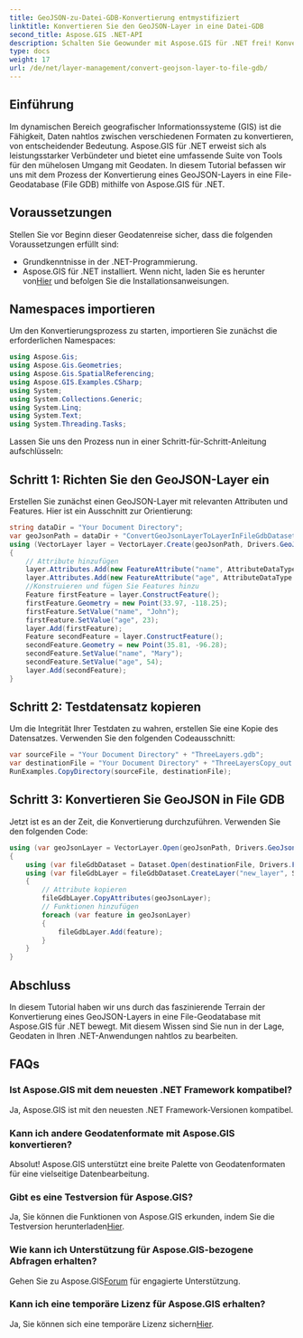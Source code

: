 ```yaml
---
title: GeoJSON-zu-Datei-GDB-Konvertierung entmystifiziert
linktitle: Konvertieren Sie den GeoJSON-Layer in eine Datei-GDB
second_title: Aspose.GIS .NET-API
description: Schalten Sie Geowunder mit Aspose.GIS für .NET frei! Konvertieren Sie GeoJSON-Layer mühelos in File-Geodatabases. Probieren Sie es jetzt! #Aspose #GIS
type: docs
weight: 17
url: /de/net/layer-management/convert-geojson-layer-to-file-gdb/
---
```

## Einführung
Im dynamischen Bereich geografischer Informationssysteme (GIS) ist die Fähigkeit, Daten nahtlos zwischen verschiedenen Formaten zu konvertieren, von entscheidender Bedeutung. Aspose.GIS für .NET erweist sich als leistungsstarker Verbündeter und bietet eine umfassende Suite von Tools für den mühelosen Umgang mit Geodaten. In diesem Tutorial befassen wir uns mit dem Prozess der Konvertierung eines GeoJSON-Layers in eine File-Geodatabase (File GDB) mithilfe von Aspose.GIS für .NET.
## Voraussetzungen
Stellen Sie vor Beginn dieser Geodatenreise sicher, dass die folgenden Voraussetzungen erfüllt sind:
- Grundkenntnisse in der .NET-Programmierung.
-  Aspose.GIS für .NET installiert. Wenn nicht, laden Sie es herunter von[Hier](https://releases.aspose.com/gis/net/) und befolgen Sie die Installationsanweisungen.
## Namespaces importieren
Um den Konvertierungsprozess zu starten, importieren Sie zunächst die erforderlichen Namespaces:
```csharp
using Aspose.Gis;
using Aspose.Gis.Geometries;
using Aspose.Gis.SpatialReferencing;
using Aspose.GIS.Examples.CSharp;
using System;
using System.Collections.Generic;
using System.Linq;
using System.Text;
using System.Threading.Tasks;
```
Lassen Sie uns den Prozess nun in einer Schritt-für-Schritt-Anleitung aufschlüsseln:
## Schritt 1: Richten Sie den GeoJSON-Layer ein
Erstellen Sie zunächst einen GeoJSON-Layer mit relevanten Attributen und Features. Hier ist ein Ausschnitt zur Orientierung:
```csharp
string dataDir = "Your Document Directory";
var geoJsonPath = dataDir + "ConvertGeoJsonLayerToLayerInFileGdbDataset_out.json";
using (VectorLayer layer = VectorLayer.Create(geoJsonPath, Drivers.GeoJson))
{
    // Attribute hinzufügen
    layer.Attributes.Add(new FeatureAttribute("name", AttributeDataType.String));
    layer.Attributes.Add(new FeatureAttribute("age", AttributeDataType.Integer));
    //Konstruieren und fügen Sie Features hinzu
    Feature firstFeature = layer.ConstructFeature();
    firstFeature.Geometry = new Point(33.97, -118.25);
    firstFeature.SetValue("name", "John");
    firstFeature.SetValue("age", 23);
    layer.Add(firstFeature);
    Feature secondFeature = layer.ConstructFeature();
    secondFeature.Geometry = new Point(35.81, -96.28);
    secondFeature.SetValue("name", "Mary");
    secondFeature.SetValue("age", 54);
    layer.Add(secondFeature);
}
```
## Schritt 2: Testdatensatz kopieren
Um die Integrität Ihrer Testdaten zu wahren, erstellen Sie eine Kopie des Datensatzes. Verwenden Sie den folgenden Codeausschnitt:
```csharp
var sourceFile = "Your Document Directory" + "ThreeLayers.gdb";
var destinationFile = "Your Document Directory" + "ThreeLayersCopy_out.gdb";
RunExamples.CopyDirectory(sourceFile, destinationFile);
```
## Schritt 3: Konvertieren Sie GeoJSON in File GDB
Jetzt ist es an der Zeit, die Konvertierung durchzuführen. Verwenden Sie den folgenden Code:
```csharp
using (var geoJsonLayer = VectorLayer.Open(geoJsonPath, Drivers.GeoJson))
{
    using (var fileGdbDataset = Dataset.Open(destinationFile, Drivers.FileGdb))
    using (var fileGdbLayer = fileGdbDataset.CreateLayer("new_layer", SpatialReferenceSystem.Wgs84))
    {
        // Attribute kopieren
        fileGdbLayer.CopyAttributes(geoJsonLayer);
        // Funktionen hinzufügen
        foreach (var feature in geoJsonLayer)
        {
            fileGdbLayer.Add(feature);
        }
    }
}
```
## Abschluss
In diesem Tutorial haben wir uns durch das faszinierende Terrain der Konvertierung eines GeoJSON-Layers in eine File-Geodatabase mit Aspose.GIS für .NET bewegt. Mit diesem Wissen sind Sie nun in der Lage, Geodaten in Ihren .NET-Anwendungen nahtlos zu bearbeiten.
## FAQs
### Ist Aspose.GIS mit dem neuesten .NET Framework kompatibel?
Ja, Aspose.GIS ist mit den neuesten .NET Framework-Versionen kompatibel.
### Kann ich andere Geodatenformate mit Aspose.GIS konvertieren?
Absolut! Aspose.GIS unterstützt eine breite Palette von Geodatenformaten für eine vielseitige Datenbearbeitung.
### Gibt es eine Testversion für Aspose.GIS?
 Ja, Sie können die Funktionen von Aspose.GIS erkunden, indem Sie die Testversion herunterladen[Hier](https://releases.aspose.com/).
### Wie kann ich Unterstützung für Aspose.GIS-bezogene Abfragen erhalten?
 Gehen Sie zu Aspose.GIS[Forum](https://forum.aspose.com/c/gis/33) für engagierte Unterstützung.
### Kann ich eine temporäre Lizenz für Aspose.GIS erhalten?
 Ja, Sie können sich eine temporäre Lizenz sichern[Hier](https://purchase.aspose.com/temporary-license/).